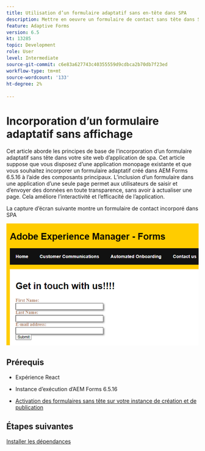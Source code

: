 ```yaml
---
title: Utilisation d’un formulaire adaptatif sans en-tête dans SPA
description: Mettre en oeuvre un formulaire de contact sans tête dans SPA
feature: Adaptive Forms
version: 6.5
kt: 13285
topic: Development
role: User
level: Intermediate
source-git-commit: c6e83a627743c40355559d9cdbca2b70db7f23ed
workflow-type: tm+mt
source-wordcount: '133'
ht-degree: 2%

---
```



# Incorporation d’un formulaire adaptatif sans affichage

Cet article aborde les principes de base de l’incorporation d’un formulaire adaptatif sans tête dans votre site web d’application de spa. Cet article suppose que vous disposez d’une application monopage existante et que vous souhaitez incorporer un formulaire adaptatif créé dans AEM Forms 6.5.16 à l’aide des composants principaux.
L’inclusion d’un formulaire dans une application d’une seule page permet aux utilisateurs de saisir et d’envoyer des données en toute transparence, sans avoir à actualiser une page. Cela améliore l’interactivité et l’efficacité de l’application.

La capture d’écran suivante montre un formulaire de contact incorporé dans SPA

![contact-us-form](./assets/contact-us-form.png)

## Prérequis

* Expérience React

* Instance d’exécution d’AEM Forms 6.5.16

* [Activation des formulaires sans tête sur votre instance de création et de publication](https://experienceleague.adobe.com/docs/experience-manager-headless-adaptive-forms/using/quick-setup/enable-headless-adaptive-forms-and-core-components.html?lang=en)

## Étapes suivantes

[Installer les dépendances](./install-af-react-libraries.md)

